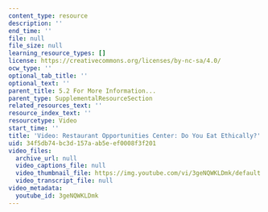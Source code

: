 ```yaml
---
content_type: resource
description: ''
end_time: ''
file: null
file_size: null
learning_resource_types: []
license: https://creativecommons.org/licenses/by-nc-sa/4.0/
ocw_type: ''
optional_tab_title: ''
optional_text: ''
parent_title: 5.2 For More Information...
parent_type: SupplementalResourceSection
related_resources_text: ''
resource_index_text: ''
resourcetype: Video
start_time: ''
title: 'Video: Restaurant Opportunities Center: Do You Eat Ethically?'
uid: 34f5db74-bc3d-157a-ab5e-ef0008f3f201
video_files:
  archive_url: null
  video_captions_file: null
  video_thumbnail_file: https://img.youtube.com/vi/3geNQWKLDmk/default.jpg
  video_transcript_file: null
video_metadata:
  youtube_id: 3geNQWKLDmk
---
```

